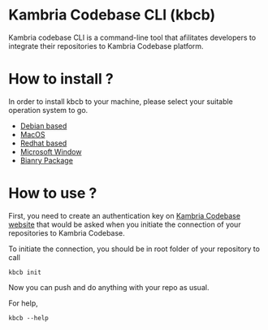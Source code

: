 # Kambria Codebase CLI (kbcb)

Kambria codebase CLI is a command-line tool that afilitates developers to integrate their repositories to Kambria Codebase platform.

# How to install ?

In order to install kbcb to your machine, please select your suitable operation system to go.

* [Debian based](./docs/debian.md)
* [MacOS](./docs/macos.md)
* [Redhat based](./docs/redhat.md)
* [Microsoft Window](./docs/window.md)
* [Bianry Package](./docs/bianry.md)

# How to use ?

First, you need to create an authentication key on [Kambria Codebase website](https://app.kambria.io/codebase/) that would be asked when you initiate the connection of your repositories to Kambria Codebase.

To initiate the connection, you should be in root folder of your repository to call

```
kbcb init
```

Now you can push and do anything with your repo as usual.

For help,

```
kbcb --help
```
